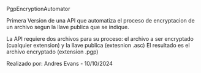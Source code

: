 PgpEncryptionAutomator

Primera Version de una API que automatiza el proceso de encryptacion de un archivo segun la llave publica que se indique.

La API requiere dos archivos para su proceso: el archivo a ser encryptado (cualquier extension) y la llave publica (extesnion .asc)
El resultado es el archivo encryptado (extension .pgp)

Realizado por: Andres Evans - 10/10/2024
